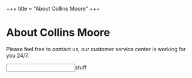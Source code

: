 +++
title = "About Collins Moore"
+++

# About Collins Moore

Please feel free to contact us, our customer service center is working for you 24/7.


<input><label>stuff</label>